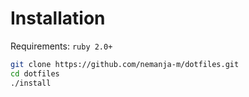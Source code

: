 # Installation

Requirements: `ruby 2.0+`

``` bash
git clone https://github.com/nemanja-m/dotfiles.git
cd dotfiles
./install
```
